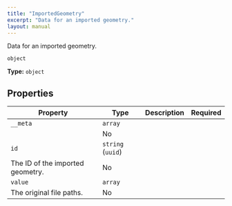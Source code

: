 ```yaml
---
title: "ImportedGeometry"
excerpt: "Data for an imported geometry."
layout: manual
---
```


Data for an imported geometry.


`object`

**Type:** `object`





## Properties

| Property | Type | Description | Required |
|----------|------|-------------|----------|
| `__meta` | `array`
 |  | No |
| `id` | `string` (`uuid`)
 | The ID of the imported geometry. | No |
| `value` | `array`
 | The original file paths. | No |


